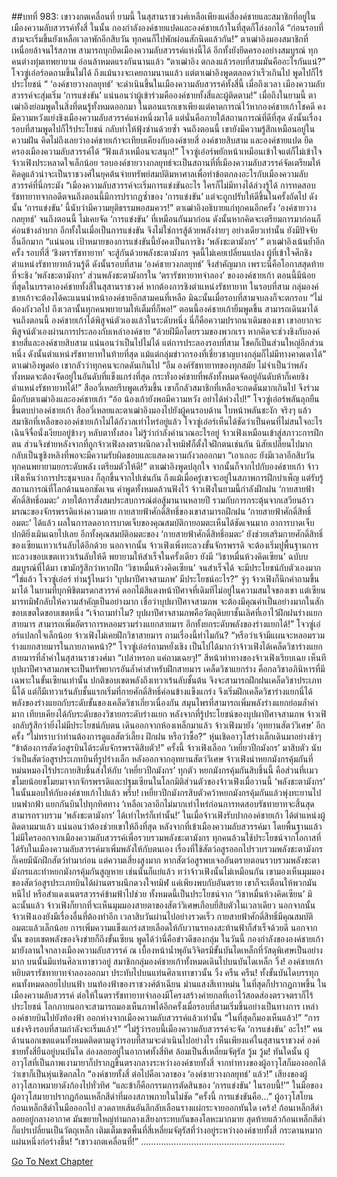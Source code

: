 ##บทที่ 983: เขาวงกตเคลื่อนที่
ยามนี้ ในสุสานราชวงศ์เหลือเพียงแค่สี่องค์ชายและสมาชิกที่อยู่ในเมืองความลับสวรรค์ทั้งสี่
ในนั้น กองกำลังองค์ชายแปดและองค์ชายเก้าในที่สุดก็โล่งอกได้
“ก่อนรอบที่สามจะเริ่มขึ้นยังเหลือเวลาพักอีกสิบวัน ทุกคนก็ไปพักผ่อนสักนิดแล้วกัน!”
ตาเฒ่าอิงมองสมาชิกที่เหนื่อยล้าจนไร้สภาพ
สามารถบุกยึดเมืองความลับสวรรค์แห่งนี้ได้ อีกทั้งยังยึดครองอย่างสมบูรณ์ ทุกคนต่างทุ่มเทพยายาม อ่อนล้าหมดแรงกันนานแล้ว
“ตาเฒ่าอิง ตกลงแล้วรอบที่สามมันคืออะไรกันแน่?”
โจวซู่เอ๋อร์อดถามขึ้นไม่ได้
ถึงแม้นางจะเคยถามนานแล้ว แต่ตาเฒ่าอิงพูดตลอดว่าเร็วเกินไป พูดไปก็ไร้ประโยชน์
“ ‘องค์ชายวางกลยุทธ์’ จะดำเนินขึ้นในเมืองความลับสวรรค์ทั้งสี่นี้ เมื่อถึงเวลา เมืองความลับสวรรค์จะสุ่มเริ่ม ‘การแข่งขัน’ แน่นอนว่าผู้เข้าร่วมคือองค์ชายทั้งสี่และผู้ติดตาม!”
เมื่อถึงในยามนี้ ตาเฒ่าอิงย่อมพูดในสิ่งที่ตนรู้ทั้งหมดออกมา
ในตอนแรกเขาเพียงแต่คาดการณ์ไว้หากองค์ชายเก้าโชคดี คงมีความหวังแย่งชิงเมืองความลับสวรรค์แห่งหนึ่งมาได้ แต่นั่นคือภายใต้สถานการณ์ที่ดีที่สุด
ดังนั้นเรื่องรอบที่สามพูดไปก็ไร้ประโยชน์ กลับทำให้ฟุ้งซ่านด้วยซ้ำ
จนถึงตอนนี้ เขายังมีความรู้สึกเหมือนอยู่ในความฝัน
คิดไม่ถึงเลยว่าองค์ชายเก้าจะเทียบเคียงกับองค์ชายสี่ องค์ชายสิบสาม และองค์ชายแปด ยึดครองเมืองความลับสวรรค์ได้
“ฟังแล้วเหมือนจะสนุก!”
โจวซู่เอ๋อร์พยักหน้าเหมือนเข้าใจแต่ก็ไม่เข้าใจ
จ้าวเฟิงประหลาดใจเล็กน้อย รอบองค์ชายวางกลยุทธ์จะเป็นสถานที่ที่เมืองความลับสวรรค์จัดเตรียมให้
คิดดูแล้วน่าจะเป็นราชวงศ์ในยุคต้นจ่ายทรัพย์สมบัติมหาศาลเพื่อทำข้อตกลงอะไรกับเมืองความลับสวรรค์ที่นี่กระมัง
“เมืองความลับสวรรค์จะเริ่มการแข่งขันอะไร ใครก็ไม่มีทางได้ล่วงรู้ได้ การทดสอบรัชทายาทจากอดีตจนถึงตอนนี้มีการปรากฏซ้ำของ ‘การแข่งขัน’ แต่จะถูกปรับให้ดีขึ้นในครั้งถัดไป ดังนั้น ‘การแข่งขัน’ นี้นับว่ามีความยุติธรรมพอสมควร!”
ตาเฒ่าอิงอธิบายแก่ทุกคนอีกครั้ง
‘องค์ชายวางกลยุทธ์’ จนถึงตอนนี้ ไม่เคยจัด ‘การแข่งขัน’ ที่เหมือนกันมาก่อน ดังนั้นหากคิดจะเตรียมการมาก่อนก็ค่อนข้างลำบาก
อีกทั้งในเมื่อเป็นการแข่งขัน จึงไม่ใช่การสู้ด้วยพลังง่ายๆ อย่างเดียวเท่านั้น ยังมีปัจจัยอื่นอีกมาก
“แน่นอน เป้าหมายของการแข่งขันนี้ยังคงเป็นการชิง ‘พลังชะตามังกร’ ”
ตาเฒ่าอิงเน้นย้ำอีกครั้ง
รอบที่สี่ ‘ชิงตรารัชทายาท’ จะสู้กันด้วยพลังชะตามังกร
จุดนี้ไม่เคยเปลี่ยนแปลง ผู้ที่เข้าใจศึกชิงตำแหน่งรัชทายาทล้วนรู้ดี
ดังนั้นรอบที่สาม ‘องค์ชายวงกลยุทธ์’ จึงสำคัญมาก เพราะนี่คือโอกาสสุดท้ายที่จะชิง ‘พลังชะตามังกร’
ส่วนพลังชะตามังกรใน ‘ตรารัชทายาทจำลอง’ ขององค์ชายเก้า ตอนนี้มีน้อยที่สุดในบรรดาองค์ชายทั้งสี่ในสุสานราชวงศ์
หากต้องการชิงตำแหน่งรัชทายาท ในรอบที่สาม กลุ่มองค์ชายเก้าจะต้องได้คะแนนนำหน้าองค์ชายอีกสามคนที่เหลือ
มิฉะนั้นเมื่อรอบที่สามจบลงก็จะตกรอบ
“ไม่ต้องกังวลไป ถึงเวลานั้นทุกคนพยายามให้เต็มที่ก็พอ!”
ตอนนี้องค์ชายเก้ายิ้มพูดขึ้น
สามารถเดินมาได้จนถึงตอนนี้ องค์ชายเก้าได้พิสูจน์ตัวเองแล้วในระดับหนึ่ง
นี่ก็คือความปราถนาเดิมของเขา เขาอยากจะพิสูจน์ตัวเองผ่านการประลองกับเหล่าองค์ชาย
“ด้วยฝีมือโดยรวมของพวกเรา หากคิดจะช่วงชิงกับองค์ชายสี่และองค์ชายสิบสาม แน่นอนว่าเป็นไปไม่ได้ แต่การประลองรอบที่สาม โชคก็เป็นส่วนใหญ่อีกส่วนหนึ่ง ดังนั้นตำแหน่งรัชทายาทในท้ายที่สุด แม้แต่กลุ่มข่าวกรองที่เชี่ยวชาญบางกลุ่มก็ไม่มีทางคาดเดาได้”
ตาเฒ่าอิงพูดต่อ เขากลัวว่าทุกคนจะกดดันเกินไป
“อืม องค์รัชทายาทของทุกสมัย ไม่จำเป็นว่าพลังทั้งหมดจะต้องจัดอยู่ในอันดับที่แข็งแกร่งที่สุด กระทั่งองค์ชายที่พลังทั้งหมดจัดอยู่อันดับห้าก็เคยชิงตำแหน่งรัชทายาทได้!”
สืออวี่เหลยรีบพูดเสริมขึ้น
เขาก็กลัวสมาชิกที่เหลือจะกดดันมากเกินไป จึงร่วมมือกับตาเฒ่าอิงและองค์ชายเก้า
“อ้อ น้องเก้ายังพอมีความหวัง อย่าได้ห่วงไป!”
โจวซู่เอ๋อร์พลันลุกยืนขึ้นตบบ่าองค์ชายเก้า
สืออวี่เหลยและตาเฒ่าอิงมองไปยังผู้คนรอบด้าน ใบหน้าพลันชะงัก
จริงๆ แล้วสมาชิกที่เหลือขององค์ชายเก้าไม่ได้กังวลเท่าไหร่อยู่แล้ว
โจวซู่เอ๋อร์เห็นได้ชัดว่าเป็นคนที่ไม่สนใจอะไร
เฉินจีจื่อนั่งเงียบอยู่ข้างๆ หลับตาทั้งสอง ไม่รู้ว่ากำลังคำนวณอะไรอยู่
จ้าวเฟิงเหมือนเข้าสู่สภาวะการฝึกตน ส่วนจิงข่ายหลังจากที่ถูกจ้าวเฟิงลงตราผนึกดวงใจทมิฬก็ตั้งใจฝึกตนเช่นกัน นิสัยเปลี่ยนไปมาก
กลับเป็นซูชิงหลิงที่พอจะมีความรับผิดชอบและแสดงความกังวลออกมา
“เอาเถอะ ยังมีเวลาอีกสิบวัน ทุกคนพยายามยกระดับพลัง เตรียมตัวให้ดี!”
ตาเฒ่าอิงพูดปลุกใจ จากนั้นก็จากไปกับองค์ชายเก้า
จ้าวเฟิงเห็นว่าการประชุมจบลง ก็ลุกขึ้นจากไปเช่นกัน
ถึงแม้เมื่อครู่เขาจะอยู่ในสภาพการฝึกบำเพ็ญ แต่รับรู้สถานการณ์ที่โลกด้านนอกชัดเจน คำพูดทั้งหมดล้วนฟังไว้
จ้าวเฟิงในยามนี้กำลังฝึกฝน ‘กายสายฟ้าศักดิ์สิทธิ์อมตะ’
ภายใต้การสั่งสมประสบการณ์ต่อสู้มานานหลายปี รวมกับการกระตุ้นจากเสวียนอ้าวมรณะของจักรพรรดิแห่งความตาย กายสายฟ้าศักดิ์สิทธิ์ของเขาสามารถฝึกฝน ‘กายสายฟ้าศักดิ์สิทธิ์อมตะ’ ได้แล้ว
ผลในการลดอาการบาดเจ็บของคุณสมบัติกายอมตะเห็นได้ชัดเจนมาก อาการบาดเจ็บปกติยิ่งเมินเฉยไปเลย
อีกทั้งคุณสมบัติอมตะของ ‘กายสายฟ้าศักดิ์สิทธิ์อมตะ’ ยังช่วยเสริมกายศักดิ์สิทธิ์ของเซียนเทวาเร้นลับได้อีกด้วย
นอกจากนั้น จ้าวเฟิงเพิ่งทะลวงขั้นจักรพรรดิ จะต้องเริ่มปูพื้นฐานการทะลวงขอบเขตเทวาเร้นลับให้ดี พยายามให้สำเร็จในครั้งเดียว
ยังมี ‘วิชาหมื่นห้วงคิดเซียน’ ฉบับบสมบูรณ์ที่ได้มา
เขามักรู้สึกว่าหากฝึก ‘วิชาหมื่นห้วงคิดเซียน’ จนสำเร็จได้ จะมีประโยชน์กับตัวเองมาก
“ใช่แล้ว โจวซู่เอ๋อร์ ท่านรู้ไหมว่า ‘บุปผาปีศาจสามภพ’ มีประโยชน์อะไร?”
จู่ๆ จ้าวเฟิงก็นึกคำถามขึ้นมาได้
ในยามที่บุกพิชิตมรดกสวรรค์ ดอกไม้สีแดงหน้าปีศาจที่เดิมทีไม่อยู่ในความสนใจของเขา แต่เซียนมารทมิฬกลับให้ความสำคัญเป็นอย่างมาก
เชื่อว่าบุปผาปีศาจสามภพ จะต้องมีคุณค่าเป็นอย่างมากในสักขอบเขตใดขอบเขตหนึ่ง
“เจ้าถามทำไม? บุปผาปีศาจสามภพคือวัตถุดิบยาชั้นเลิศที่เอาไว้ฝึกฝนร่างแยกสายมาร สามารถเพิ่มอัตราการหลอมรวมร่างแยกสายมาร อีกทั้งยกระดับพลังของร่างแยกได้!”
โจวซู่เอ๋อร์แปลกใจเล็กน้อย
จ้าวเฟิงไม่เคยฝึกวิชาสายมาร ถามเรื่องนี้ทำไมกัน?
“หรือว่าเจ้ามีแผนจะหลอมรวมร่างแยกสายมารในภายภาคหน้า?”
โจวซู่เอ๋อร์ถามหยั่งเชิง
เป็นไปได้มากว่าจ้าวเฟิงได้เคล็ดวิชาร่างแยกสายมารที่ล้ำค่าในสุสานราชวงศ์มา
“เปล่าหรอก แค่ถามเฉยๆ!”
สีหน้าท่าทางของจ้าวเฟิงเรียบเฉย
เห็นทีบุปผาปีศาจสามภพจะเป็นทรัพยากรอันล้ำค่าสำหรับฝึกสายมาร
เคล็ดวิชาแยกร่าง คือกลวิชาอภินิหารที่มีเฉพาะในขั้นเซียนเท่านั้น
ปกติขอบเขตพลังถึงเทวาเร้นลับชั้นต้น จึงจะสามารถฝึกฝนเคล็ดวิชาประเภทนี้ได้ แต่ก็มีเทวาเร้นลับชั้นแรกเริ่มที่กายศักดิ์สิทธิ์ค่อนข้างแข็งแกร่ง จึงเริ่มฝึกเคล็ดวิชาร่างแยกนี่ได้
พลังของร่างแยกกับระดับขั้นของเคล็ดวิชาเกี่ยวเนื่องกัน สมุนไพรที่สามารถเพิ่มพลังร่างแยกย่อมล้ำค่ามาก เทียบเคียงได้กับระดับของวิชายกระดับร่างแยก
หลังจากที่รู้ประโยชน์ของบุปผาปีศาจสามภพ จ้าวเฟิงกลับรู้สึกว่ายิ่งไม่มีประโยชน์กับตน
เดินออกจากห้องเหล็กมาแล้ว จ้าวเฟิงมายัง ‘อุทยานสัตว์วิเศษ’ อีกครั้ง
“ไม่ทราบว่าท่านต้องการดูแลสัตว์เลี้ยง ฝึกฝน หรือว่าซื้อ?”
หุ่นเชิดอาวุโสร่างเล็กเดินมาอย่างช้าๆ
“ข้าต้องการสัตว์อสูรบินได้ระดับจักรพรรดิสิบตัว!”
ครั้งนี้
จ้าวเฟิงเลือก ‘เหยี่ยวปีกมังกร’ มาสิบตัว นับว่าเป็นสัตว์อสูรประเภทบินที่รูปร่างเล็ก
หลังออกจากอุทยานสัตว์วิเศษ จ้าวเฟิงนำหยกมังกรคุ้มกันที่หม่นหมองไร้ประกายสิบชิ้นส่งให้กับ ‘เหยี่ยวปีกมังกร’ ทุกตัว
หยกมังกรคุ้มกันสิบชิ้นนี้ คือส่วนที่เเมวขโมยน้อยขโมยมาจากจักรพรรดิและปฐมเซียนในโลกมิติส่วนตัวของจ้าวเฟิงเมื่อวานนี้
‘พลังชะตามังกร’ ในนั้นมอบให้กับองค์ชายเก้าไปแล้ว
พรึ่บ!
เหยี่ยวปีกมังกรสิบตัวคว้าหยกมังกรคุ้มกันแล้วพุ่งทะยานไปบนฟากฟ้า แยกกันบินไปทุกทิศทาง
‘เหลือเวลาอีกไม่มากเท่าไหร่ก่อนการทดสอบรัชทายาทจะสิ้นสุด สามารถรวบรวม ‘พลังชะตามังกร’ ได้เท่าไหร่ก็เท่านั้น!’
ในเมื่อจ้าวเฟิงรับปากองค์ชายเก้า ได้ตำแหน่งผู้ติดตามมาแล้ว แน่นอนว่าต้องช่วยเขาให้ถึงที่สุด
หลังจากที่เข้าเมืองความลับสวรรค์มา
โดยพื้นฐานแล้วไม่มีใครออกจากเมืองความลับสวรรค์เพื่อรวบรวมพลังชะตามังกร
ทุกคนล้วนใช้ประโยชน์จากโอกาสที่ได้รับในเมืองความลับสวรรค์มาเพิ่มพลังให้กับตนเอง
เรื่องที่ใช้สัตว์อสูรออกไปรวบรวมพลังชะตามังกรก็เคยมีนักฝึกสัตว์ทำมาก่อน
แต่ความเสี่ยงสูงมาก หากสัตว์อสูรพบเจออันตรายตอนรวบรวมพลังชะตามังกรและทำหยกมังกรคุ้มกันสูญหาย เช่นนั้นก็แย่แล้ว
ทว่าจ้าวเฟิงนั้นไม่เหมือนกัน เขามองเห็นมุมมองของสัตว์อสูรประเภทบินได้ผ่านตราผนึกดวงใจทมิฬ
แค่เพียงพบกับอันตราย เขาก็จะเตือนให้พวกมันหนีไป หรือสำแดงเนตรสวรรค์ข้ามฟ้าไปช่วย
ทั้งหมดนี้เป็นประโยชน์จาก ‘วิชาหมื่นห้วงคิดเซียน’ มิฉะนั้นแล้ว จ้าวเฟิงก็ยากที่จะเห็นมุมมองสายตาของสัตว์วิเศษเกือบยี่สิบตัวในเวลาเดียว นอกจากนั้นจ้าวเฟิงเองยังมีเรื่องอื่นที่ต้องทำอีก
เวลาสิบวันผ่านไปอย่างรวดเร็ว
กายสายฟ้าศักดิ์สิทธิ์มีคุณสมบัติอมตะแล้วเล็กน้อย
การเพิ่มความแข็งแกร่งสายเลือดให้กับวานรทองสะท้านฟ้าก็สำเร็จด้วยดี
นอกจากนั้น ขอบเขตพลังของจิงข่ายก็ถึงขั้นเซียน พูดได้ว่านี่คือข่าวดีของกลุ่ม
ในวันนี้
กองกำลังขององค์ชายเก้ามายังลานใจกลางเมืองความลับสวรรค์
ณ เบื้องหน้าน้ำพุอันวิจิตรมีขั้นบันไดเหล็กที่วัสดุพิเศษเป็นอย่างมาก บนนั้นมีแท่นศิลาเทาขาวอยู่
สมาชิกกลุ่มองค์ชายเก้าทั้งหมดเดินไปบนบันไดเหล็ก
วิ้ง!
องค์ชายเก้าหยิบตรารัชทายาทจำลองออกมา ประทับไปบนแท่นศิลาเทาขาวนั้น
วิ้ง ครืน ครืน!
ทั้งขั้นบันไดบรรทุกคนทั้งหมดลอยไปบนฟ้า
บนท้องฟ้าของราชวงศ์ต้าเฉียน
ม่านแสงสีเทาหม่น ในที่สุดก็ปรากฏภาพขึ้น
ในเมืองความลับสวรรค์ ต่อให้ในตรารัชทายาทจำลองมีโครงสร้างค่ายกลที่เอาไว้สอดส่องตรวจตราก็ไร้ประโยชน์
โลกภายนอกจะสามารถมองเห็นภาพได้อีกครั้งเมื่อรอบที่สามเริ่มขึ้นอย่างเป็นทางการ เหล่าองค์ชายบินไปยังท้องฟ้า ออกห่างจากเมืองความลับสวรรค์แล้วเท่านั้น
“ในที่สุดก็มองเห็นแล้ว!”
“การแข่งจริงรอบที่สามกำลังจะเริ่มแล้ว!”
“ไม่รู้ว่ารอบนี้เมืองความลับสวรรค์จะจัด ‘การแข่งขัน’ อะไร!”
คนด้านนอกเขตแดนทั้งหมดติดตามดูว่ารอบที่สามจะดำเนินไปอย่างไร
เห็นเพียงแค่ในสุสานราชวงศ์
องค์ชายทั้งสี่ยืนอยู่บนบันได ล่องลอยอยู่ในอากาศทั้งสี่ทิศ ล้อมเป็นสี่เหลี่ยมจัตุรัส
วู้ม วู้ม!
ทันใดนั้น ผู้อาวุโสที่เป็นภาพเงามายาก็ปรากฏขึ้นตรงกลางระหว่างองค์ชายทั้งสี่ จากท่าทางของผู้อาวุโสก็มองออกได้ว่าเขาก็เป็นหุ่นเชิดกลไก
“องค์ชายทั้งสี่ ต่อไปคือเวลาของ ‘องค์ชายวางกลยุทธ์’ แล้ว!”
เสียงของผู้อาวุโสภาพมายาดังก้องไปทั่วทิศ
“และข้าก็คือกรรมการตัดสินของ ‘การแข่งขัน’ ในรอบนี้!’”
ในมือของผู้อาวุโสมายาปรากฏก้อนเหล็กสีดำที่มองสภาพภายในไม่ชัด
“ครั้งนี้ การแข่งขันคือ...”
ผู้อาวุโสโยนก้อนเหล็กสีดำในมือออกไป ลวดลายเส้นอันลึกลับเลือนรางแผ่กระจายออกทันใด
เคร้ง!
ก้อนเหล็กสีดำลอยอยู่กลางอากาศ มันขยายใหญ่ท่ามกลางเสียงกระทบกันของโลหะมากมาย
สุดท้ายแล้วก้อนเหล็กสีดำก็แปรเปลี่ยนเป็นวัตถุเหล็ก เติมเต็มเขตพื้นที่สี่เหลี่ยมจัตุรัสที่ว่างอยู่ระหว่างองค์ชายทั้งสี่
กระดานหมากแผ่นหนึ่งก่อร่างขึ้น!
“เขาวงกตเคลื่อนที่!”
…………………………………………………


[Go To Next Chapter]( ./221.md)